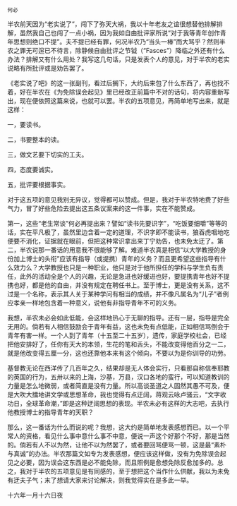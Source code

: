     何必 

   半农前天因为“老实说了”，闯下了弥天大祸，我以十年老友之谊很想替他排解排解，虽然我自己也闯了一点小祸，因为我如自由批评家所说“对于我等青年创作青年思想则绝口不提”。夫不提已经有罪，何况半农乃“当头一棒”而大骂乎？然则半农之罪无可逭已不待言，除静候自由批评之节钺（“Fasces”）降临之外还有什么办法？排解又有什么用处？我写这几句话，只是发表个人的意见，对于半农的老实说略有所批评或是劝告罢了。

   《老实说了吧》的这一张副刊，看过后搁下，大约后来包了什么东西了，再也找不着，好在半农在《为免除误会起见》里已经改正前篇中不对的话句，将内容重新写出，现在便依照这篇来说，也就可以罢。半农的五项意见，再简单地写出来，就是这样：

   一，要读书。

   二，书要整本的读。

   三，做文艺要下切实的工夫。

   四，态度要诚实。

   五，批评要根据事实。

   对于这五项的意见我别无异议，觉得都可以赞成。但是，我对于半农特地费了好些气力，冒了好些危险去提出这五条议案来的这一件事，实在不能赞成。

   第一，这些“老生常谈”何必再提出来？譬如“读书先要识字”，“吃饭要细嚼”等等的话，实在平凡极了，虽然里边含着一定的道理，不识字即不能读书，狼吞虎咽地吃便要不消化，证据就在眼前，但把这种常识拿出来丁宁劝告，也未免太迂了。第二，半农说那一番话的用意我不很能够了解。难道半农真是相信“以大学教授的身份加上博士的头衔”应该有指导（或提携）青年的义务？而且更希望这些指导有什么效力么？大学教授也只是一种职业，他只是对于他所担任的学科与学生负有责任，此外的活动全是个人的兴趣，无论是急进也好缓进也好，要提携青年也好不提携也好，都是他的自由，并没有规定在聘任书上。至于博士，更是没有关系，这不过是一个名称，表示其人关于某种学问有相当的成绩，并不像凡属名为“儿子”者例应孝亲一样地包含着一种意义，说他有非指导青年不可的义务。

   我想，半农未必会如此低能，会这样地热心于无聊的指导。还有一层，指导是完全无用的。倘若有人相信鼓励会于青年有益，这也未免有点低能，正如相信骂倒会于青年有害一样。一个人到了青年（十五至二十五岁），遗传，家庭学校社会，已经把他安排好了，任你有天大的本领，生花的笔和舌头，不能改变得他百分之一二，就是他改变得五厘一分，这也还靠他本来有这个倾向，不要以为是你训导的功劳。

   基督教无论在西洋传了几百年之久，结果却是无人体会实行，只看那自称信奉耶教的英国的行为，五卅以来的上海，沙基，万县，汉口各地的蛮行，可以知道教训的力量是怎么地微弱，或者简直是没有力量。所以高谈圣道之人固然其愚不可及，便是大吹大擂地讲文学或思想革命，我也觉得有点迂阔，蒋观云咏卢骚云，“文字收功日，全球革命潮，”即是这种迂阔思想的表现。半农未必有这样的大志吧，去执行他教授博士的指导青年的天职？

   那么，这一番话为什么而说的呢？我想，这大约是简单地发表感想而已。以一个平常人的资格，看见什么事中意什么事不中意，便说一声这个好那个不好，那是当然的。倘若有人不以为然，让他不以为然罢了，或者要回骂便骂一顿，这是最“素朴与真诚”的办法。半农那篇文如专为发表感想，便应该这样做，没有为免除误会起见之必要，因为误会这东西是必不能免除，而且照例是愈想免除反愈加多的。总之，我对于半农的五项意见是有同感的，至于想把这个当作什么供献，我以为未免有迂夫子气；末了想请大家来讨论解决，则我觉得实在是多此一举。

   十六年一月十六日夜

